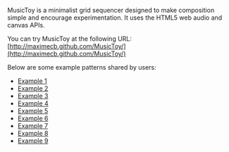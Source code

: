 MusicToy is a minimalist grid sequencer designed to make composition simple and encourage experimentation. It uses the HTML5 web audio and canvas APIs.

You can try MusicToy at the following URL:
[http://maximecb.github.com/MusicToy/](http://maximecb.github.com/MusicToy/)

Below are some example patterns shared by users:
* [Example 1](http://maximecb.github.io/MusicToy/#ccaaaaaaaacaaaacfnbaacmfcamjmnbiiaacaacafbaacaaeacambfaiiaaaaaaaaeaaaaaaaaaaaeaaiaaaaaaajieeccbbaaaaaaaaaaaaaaaaaaaaaaaa)
* [Example 2](http://maximecb.github.io/MusicToy/#aaabbaaaaaaeeafaaaaaaeabbaaaabaeeaaaaaaaafaaaaaaaaaffffaefbaaaaakkkffffabaeaaaifaaaaaaakfeebfeebaaaaaaaaaaaaaaaaaaaaaaaa)
* [Example 3](http://maximecb.github.io/MusicToy/#baaaaaaaaaaaaaaibaaaaaaeaaaaaaakaaaaaaafaaaaaaecababaiabicicabeaeeeeciaaciciabaababadaaabaeacjeaababababaaaaaaaaeeeeeeee)
* [Example 4](http://maximecb.github.io/MusicToy/#aaaaaaaaaaaaaaaaaaaaaaaaaaaaaaaiaaaaaaieaaaaaiecaaaaiecbiiiiecbaeeeecbaaccccbaaabbbbaaaabbbbbbbbaaaappppaaaaaaaaaaaaaaab)
* [Example 5](http://maximecb.github.io/MusicToy/#aabbabaaaaeaaeaaaaaaaaaaiaaaaaaacbaaaaaaaaaiaaiaaaaeaaeaeabbiabeaaaaaaaaaaaaaaaaboeofhkhbcecebcbeiiiaajikejefkefaaaaaaaa)
* [Example 6](http://maximecb.github.io/MusicToy/#daaaaaaaaadaamaaadamaaadaaadaamabjecbaaaaaaaaaameaaeejecaeaaaaaaeaaaejecaaaaaaaabjecbaaabbfababeababababaaaaaaaaaaaaaaaa)
* [Example 7](http://maximecb.github.io/MusicToy/#bbcbaaaaaiaacaaafbbbbbbaaeaeaiaaeaaabbjaaaaeaaacaaaaeaaaabeabaabaeaaaaaacaaaaaeeaaaaaaaibeaeaeaaaabaaabaaaaaaaaaaaaaaaaa)
* [Example 8](http://maximecb.github.io/MusicToy/#dbaaaaaaaeeeaaaaaaaaeeaaaaaaaanaaaaaaaaeaaaaaaaaaaaaaaaaaaaaaaaaaaaaaaaaaaaaaaaaaaaaaaaabbbbbbbbaaaaaaaaeeeeeeeeabababab)
* [Example 9](http://maximecb.github.io/MusicToy/#aaaaaaaaaaaaaaiabaaacaaagaaabacaiaebkaecadaabkaaaaaiiaaaaaacacnaaaaeaaaeaaacaaaaaaaeaaaababababaaaaaaaaaaaaaaaaaaabaaaba)
